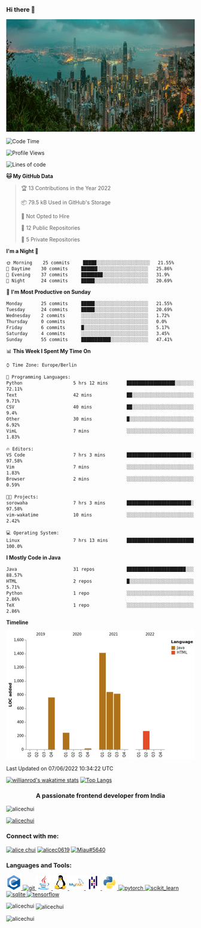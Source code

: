 ### Hi there 👋

<!--
**Alicechui/Alicechui** is a ✨ _special_ ✨ repository because its `README.md` (this file) appears on your GitHub profile.

Here are some ideas to get you started:

- 🔭 I’m currently working on ...
- 🌱 I’m currently learning ...
- 👯 I’m looking to collaborate on ...
- 🤔 I’m looking for help with ...
- 💬 Ask me about ...
- 📫 How to reach me: ...
- 😄 Pronouns: ...
- ⚡ Fun fact: ...
          SHOW_LINES_OF_CODE: "True"
          SHOW_TOTAL_CODE_TIME: "True"
          SHOW_PROFILE_VIEWS: "True"
          SHOW_COMMIT: "True"
          SHOW_DAYS_OF_WEEK: "True"
          SHOW_LANGUAGE: "True"
          SHOW_LANGUAGE_PER_REPO: "True"
          SHOW_LOC_CHART: "True"
-->
<img src="./WallpaperDog-20459624.jpg" width=700 height=300>

<!--START_SECTION:waka-->

![Code Time](http://img.shields.io/badge/Code%20Time-13%20hrs%202%20mins-blue)

![Profile Views](http://img.shields.io/badge/Profile%20Views-305-blue)

![Lines of code](https://img.shields.io/badge/From%20Hello%20World%20I%27ve%20Written-4%20Thousand%20lines%20of%20code-blue)

**🐱 My GitHub Data** 

> 🏆 13 Contributions in the Year 2022
 > 
> 📦 79.5 kB Used in GitHub's Storage 
 > 
> 🚫 Not Opted to Hire
 > 
> 📜 12 Public Repositories 
 > 
> 🔑 5 Private Repositories  
 > 
**I'm a Night 🦉** 

```text
🌞 Morning    25 commits     █████░░░░░░░░░░░░░░░░░░░░   21.55% 
🌆 Daytime    30 commits     ██████░░░░░░░░░░░░░░░░░░░   25.86% 
🌃 Evening    37 commits     ████████░░░░░░░░░░░░░░░░░   31.9% 
🌙 Night      24 commits     █████░░░░░░░░░░░░░░░░░░░░   20.69%

```
📅 **I'm Most Productive on Sunday** 

```text
Monday       25 commits     █████░░░░░░░░░░░░░░░░░░░░   21.55% 
Tuesday      24 commits     █████░░░░░░░░░░░░░░░░░░░░   20.69% 
Wednesday    2 commits      ░░░░░░░░░░░░░░░░░░░░░░░░░   1.72% 
Thursday     0 commits      ░░░░░░░░░░░░░░░░░░░░░░░░░   0.0% 
Friday       6 commits      █░░░░░░░░░░░░░░░░░░░░░░░░   5.17% 
Saturday     4 commits      ░░░░░░░░░░░░░░░░░░░░░░░░░   3.45% 
Sunday       55 commits     ███████████░░░░░░░░░░░░░░   47.41%

```


📊 **This Week I Spent My Time On** 

```text
⌚︎ Time Zone: Europe/Berlin

💬 Programming Languages: 
Python                   5 hrs 12 mins       ██████████████████░░░░░░░   72.11% 
Text                     42 mins             ██░░░░░░░░░░░░░░░░░░░░░░░   9.71% 
CSV                      40 mins             ██░░░░░░░░░░░░░░░░░░░░░░░   9.4% 
Other                    30 mins             █░░░░░░░░░░░░░░░░░░░░░░░░   6.92% 
VimL                     7 mins              ░░░░░░░░░░░░░░░░░░░░░░░░░   1.83%

🔥 Editors: 
VS Code                  7 hrs 3 mins        ████████████████████████░   97.58% 
Vim                      7 mins              ░░░░░░░░░░░░░░░░░░░░░░░░░   1.83% 
Browser                  2 mins              ░░░░░░░░░░░░░░░░░░░░░░░░░   0.59%

🐱‍💻 Projects: 
sorowaha                 7 hrs 3 mins        ████████████████████████░   97.58% 
vim-wakatime             10 mins             ░░░░░░░░░░░░░░░░░░░░░░░░░   2.42%

💻 Operating System: 
Linux                    7 hrs 13 mins       █████████████████████████   100.0%

```

**I Mostly Code in Java** 

```text
Java                     31 repos            ██████████████████████░░░   88.57% 
HTML                     2 repos             █░░░░░░░░░░░░░░░░░░░░░░░░   5.71% 
Python                   1 repo              ░░░░░░░░░░░░░░░░░░░░░░░░░   2.86% 
TeX                      1 repo              ░░░░░░░░░░░░░░░░░░░░░░░░░   2.86%

```


**Timeline**

![Chart not found](https://raw.githubusercontent.com/Alicechui/Alicechui/main/charts/bar_graph.png) 


 Last Updated on 07/06/2022 10:34:22 UTC
<!--END_SECTION:waka-->
[![willianrod's wakatime stats](https://github-readme-stats.vercel.app/api/wakatime?username=Alicechui)](https://github.com/Alicechui/Alicechui)
[![Top Langs](https://github-readme-stats.vercel.app/api/top-langs/?username=Alicechui&layout=compact)](https://github.com/Alicechui/Alicechui)

<!--SHOW_LINES_OF_CODE stars-->
<!--SHOW_LINES_OF_CODE ends-->



<!--START_SECTION:SHOW_PROFILE_VIEWS-->
<!--END_SECTION:SHOW_PROFILE_VIEWS-->

<!--START_SECTION: SHOW_DAYS_OF_WEEK-->
<!--END_SECTION: SHOW_DAYS_OF_WEEK-->

<!--START_SECTION: SHOW_LANGUAGE-->
<!--END_SECTION: SHOW_LANGUAGE-->

<h3 align="center">A passionate frontend developer from India</h3>

<p align="left"> <img src="https://komarev.com/ghpvc/?username=alicechui&label=Profile%20views&color=0e75b6&style=flat" alt="alicechui" /> </p>

<p align="left"> <a href="https://github.com/ryo-ma/github-profile-trophy"><img src="https://github-profile-trophy.vercel.app/?username=alicechui" alt="alicechui" /></a> </p>

<h3 align="left">Connect with me:</h3>
<p align="left">
<a href="https://www.linkedin.com/in/alice-chui-855b5213a/" target="blank"><img align="center" src="https://raw.githubusercontent.com/rahuldkjain/github-profile-readme-generator/master/src/images/icons/Social/linked-in-alt.svg" alt="alice chui" height="30" width="40" /></a>
<a href="https://instagram.com/alicec0619" target="blank"><img align="center" src="https://raw.githubusercontent.com/rahuldkjain/github-profile-readme-generator/master/src/images/icons/Social/instagram.svg" alt="alicec0619" height="30" width="40" /></a>
<a href="https://discord.gg/Miau#5640" target="blank"><img align="center" src="https://raw.githubusercontent.com/rahuldkjain/github-profile-readme-generator/master/src/images/icons/Social/discord.svg" alt="Miau#5640" height="30" width="40" /></a>
</p>

<h3 align="left">Languages and Tools:</h3>
<p align="left"> <a href="https://www.cprogramming.com/" target="_blank" rel="noreferrer"> <img src="https://raw.githubusercontent.com/devicons/devicon/master/icons/c/c-original.svg" alt="c" width="40" height="40"/> </a> <a href="https://git-scm.com/" target="_blank" rel="noreferrer"> <img src="https://www.vectorlogo.zone/logos/git-scm/git-scm-icon.svg" alt="git" width="40" height="40"/> </a> <a href="https://www.java.com" target="_blank" rel="noreferrer"> <img src="https://raw.githubusercontent.com/devicons/devicon/master/icons/java/java-original.svg" alt="java" width="40" height="40"/> </a> <a href="https://www.linux.org/" target="_blank" rel="noreferrer"> <img src="https://raw.githubusercontent.com/devicons/devicon/master/icons/linux/linux-original.svg" alt="linux" width="40" height="40"/> </a> <a href="https://www.mysql.com/" target="_blank" rel="noreferrer"> <img src="https://raw.githubusercontent.com/devicons/devicon/master/icons/mysql/mysql-original-wordmark.svg" alt="mysql" width="40" height="40"/> </a> <a href="https://pandas.pydata.org/" target="_blank" rel="noreferrer"> <img src="https://raw.githubusercontent.com/devicons/devicon/2ae2a900d2f041da66e950e4d48052658d850630/icons/pandas/pandas-original.svg" alt="pandas" width="40" height="40"/> </a> <a href="https://www.python.org" target="_blank" rel="noreferrer"> <img src="https://raw.githubusercontent.com/devicons/devicon/master/icons/python/python-original.svg" alt="python" width="40" height="40"/> </a> <a href="https://pytorch.org/" target="_blank" rel="noreferrer"> <img src="https://www.vectorlogo.zone/logos/pytorch/pytorch-icon.svg" alt="pytorch" width="40" height="40"/> </a> <a href="https://scikit-learn.org/" target="_blank" rel="noreferrer"> <img src="https://upload.wikimedia.org/wikipedia/commons/0/05/Scikit_learn_logo_small.svg" alt="scikit_learn" width="40" height="40"/> </a> <a href="https://www.sqlite.org/" target="_blank" rel="noreferrer"> <img src="https://www.vectorlogo.zone/logos/sqlite/sqlite-icon.svg" alt="sqlite" width="40" height="40"/> </a> <a href="https://www.tensorflow.org" target="_blank" rel="noreferrer"> <img src="https://www.vectorlogo.zone/logos/tensorflow/tensorflow-icon.svg" alt="tensorflow" width="40" height="40"/> </a> </p>

<p><img align="left" src="https://github-readme-stats.vercel.app/api/top-langs?username=alicechui&show_icons=true&locale=en&layout=compact" alt="alicechui" /></p>

<p>&nbsp;<img align="center" src="https://github-readme-stats.vercel.app/api?username=alicechui&show_icons=true&locale=en" alt="alicechui" /></p>

<p><img align="center" src="https://github-readme-streak-stats.herokuapp.com/?user=alicechui&" alt="alicechui" /></p>

